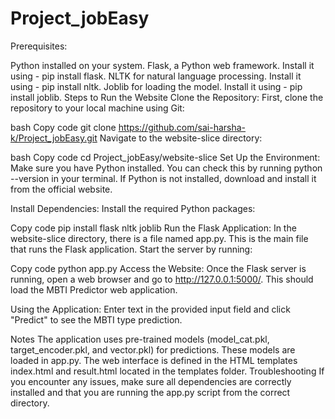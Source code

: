 # Project_jobEasy
Prerequisites:

Python installed on your system.
Flask, a Python web framework. Install it using - pip install flask.
NLTK for natural language processing. Install it using - pip install nltk.
Joblib for loading the model. Install it using -  pip install joblib.
Steps to Run the Website
Clone the Repository: First, clone the repository to your local machine using Git:

bash
Copy code
git clone https://github.com/sai-harsha-k/Project_jobEasy.git
Navigate to the website-slice directory:

bash
Copy code
cd Project_jobEasy/website-slice
Set Up the Environment: Make sure you have Python installed. You can check this by running python --version in your terminal. If Python is not installed, download and install it from the official website.

Install Dependencies: Install the required Python packages:

Copy code
pip install flask nltk joblib
Run the Flask Application: In the website-slice directory, there is a file named app.py. This is the main file that runs the Flask application. Start the server by running:

Copy code
python app.py
Access the Website: Once the Flask server is running, open a web browser and go to http://127.0.0.1:5000/. This should load the MBTI Predictor web application.

Using the Application: Enter text in the provided input field and click "Predict" to see the MBTI type prediction.

Notes
The application uses pre-trained models (model_cat.pkl, target_encoder.pkl, and vector.pkl) for predictions. These models are loaded in app.py.
The web interface is defined in the HTML templates index.html and result.html located in the templates folder.
Troubleshooting
If you encounter any issues, make sure all dependencies are correctly installed and that you are running the app.py script from the correct directory.
